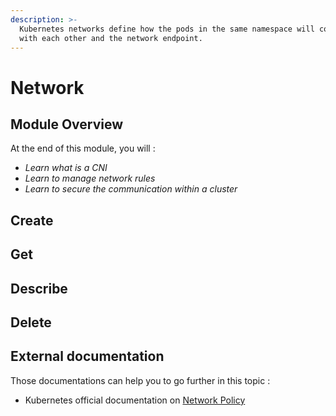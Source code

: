 ```yaml
---
description: >-
  Kubernetes networks define how the pods in the same namespace will communicate
  with each other and the network endpoint.
---
```


# Network

## Module Overview

At the end of this module, you will :

* _Learn what is a CNI_
* _Learn to manage network rules_
* _Learn to secure the communication within a cluster_

## Create

## Get

## Describe

## Delete

## External documentation

Those documentations can help you to go further in this topic :

* Kubernetes official documentation on [Network Policy](https://kubernetes.io/docs/concepts/services-networking/network-policies/)

